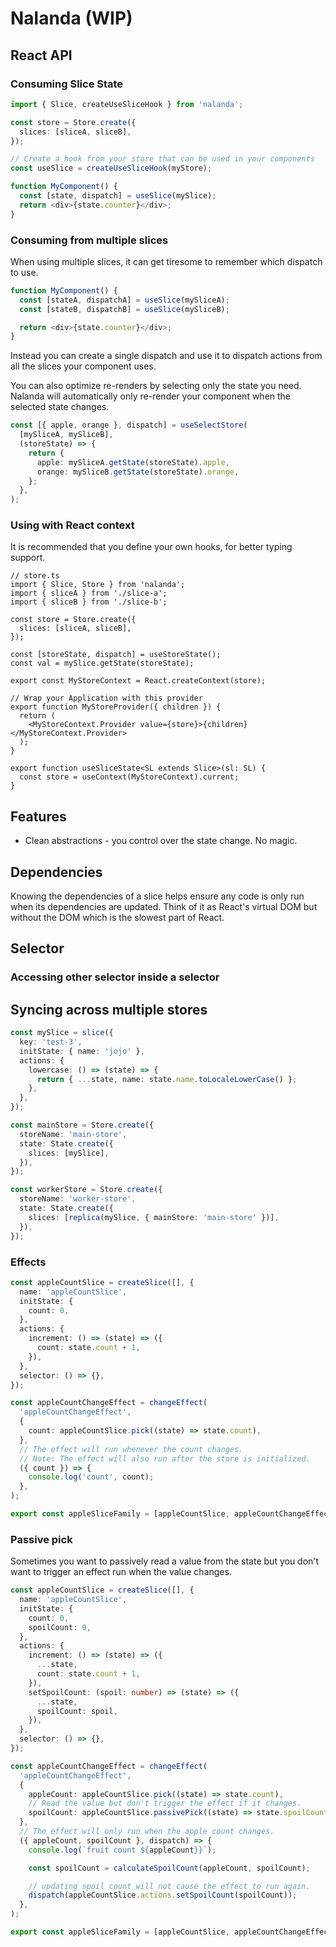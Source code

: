 # Nalanda (WIP)

## React API

### Consuming Slice State

```ts
import { Slice, createUseSliceHook } from 'nalanda';

const store = Store.create({
  slices: [sliceA, sliceB],
});

// Create a hook from your store that can be used in your components
const useSlice = createUseSliceHook(myStore);

function MyComponent() {
  const [state, dispatch] = useSlice(mySlice);
  return <div>{state.counter}</div>;
}
```

### Consuming from multiple slices

When using multiple slices, it can get tiresome to remember which dispatch to use.

```ts
function MyComponent() {
  const [stateA, dispatchA] = useSlice(mySliceA);
  const [stateB, dispatchB] = useSlice(mySliceB);

  return <div>{state.counter}</div>;
}
```

Instead you can create a single dispatch and use it to dispatch actions from all the slices your component uses.

You can also optimize re-renders by selecting only the state you need. Nalanda will automatically only re-render your component when the selected state changes.

```ts
const [{ apple, orange }, dispatch] = useSelectStore(
  [mySliceA, mySliceB],
  (storeState) => {
    return {
      apple: mySliceA.getState(storeState).apple,
      orange: mySliceB.getState(storeState).orange,
    };
  },
);
```

### Using with React context

It is recommended that you define your own hooks, for better typing support.

```tsx
// store.ts
import { Slice, Store } from 'nalanda';
import { sliceA } from './slice-a';
import { sliceB } from './slice-b';

const store = Store.create({
  slices: [sliceA, sliceB],
});

const [storeState, dispatch] = useStoreState();
const val = mySlice.getState(storeState);

export const MyStoreContext = React.createContext(store);

// Wrap your Application with this provider
export function MyStoreProvider({ children }) {
  return (
    <MyStoreContext.Provider value={store}>{children}</MyStoreContext.Provider>
  );
}

export function useSliceState<SL extends Slice>(sl: SL) {
  const store = useContext(MyStoreContext).current;
}
```

## Features

- Clean abstractions - you control over the state change. No magic.

## Dependencies

Knowing the dependencies of a slice helps ensure any code is only run when its dependencies are updated. Think of it as React's virtual DOM but without the DOM which is the slowest part of React.

## Selector

### Accessing other selector inside a selector

## Syncing across multiple stores

```ts
const mySlice = slice({
  key: 'test-3',
  initState: { name: 'jojo' },
  actions: {
    lowercase: () => (state) => {
      return { ...state, name: state.name.toLocaleLowerCase() };
    },
  },
});

const mainStore = Store.create({
  storeName: 'main-store',
  state: State.create({
    slices: [mySlice],
  }),
});

const workerStore = Store.create({
  storeName: 'worker-store',
  state: State.create({
    slices: [replica(mySlice, { mainStore: 'main-store' })],
  }),
});
```

### Effects

```ts
const appleCountSlice = createSlice([], {
  name: 'appleCountSlice',
  initState: {
    count: 0,
  },
  actions: {
    increment: () => (state) => ({
      count: state.count + 1,
    }),
  },
  selector: () => {},
});

const appleCountChangeEffect = changeEffect(
  'appleCountChangeEffect',
  {
    count: appleCountSlice.pick((state) => state.count),
  },
  // The effect will run whenever the count changes.
  // Note: The effect will also run after the store is initialized.
  ({ count }) => {
    console.log('count', count);
  },
);

export const appleSliceFamily = [appleCountSlice, appleCountChangeEffect];
```

### Passive pick

Sometimes you want to passively read a value from the state but you don't want to trigger an effect run when the value changes.

```ts
const appleCountSlice = createSlice([], {
  name: 'appleCountSlice',
  initState: {
    count: 0,
    spoilCount: 0,
  },
  actions: {
    increment: () => (state) => ({
      ...state,
      count: state.count + 1,
    }),
    setSpoilCount: (spoil: number) => (state) => ({
      ...state,
      spoilCount: spoil,
    }),
  },
  selector: () => {},
});

const appleCountChangeEffect = changeEffect(
  'appleCountChangeEffect',
  {
    appleCount: appleCountSlice.pick((state) => state.count),
    // Read the value but don't trigger the effect if it changes.
    spoilCount: appleCountSlice.passivePick((state) => state.spoilCount),
  },
  // The effect will only run when the apple count changes.
  ({ appleCount, spoilCount }, dispatch) => {
    console.log(`fruit count ${appleCount}}`);

    const spoilCount = calculateSpoilCount(appleCount, spoilCount);

    // updating spoil count will not cause the effect to run again.
    dispatch(appleCountSlice.actions.setSpoilCount(spoilCount));
  },
);

export const appleSliceFamily = [appleCountSlice, appleCountChangeEffect];
```
